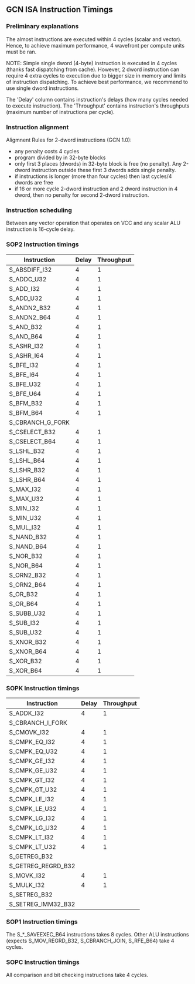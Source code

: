 ## GCN ISA Instruction Timings

### Preliminary explanations

The almost instructions are executed within 4 cycles (scalar and vector). Hence, to
achieve maximum performance, 4 wavefront per compute units must be ran. 

NOTE: Simple single dword (4-byte) instruction is executed in 4 cycles (thanks fast
dispatching from cache). However, 2 dword instruction can require 4 extra cycles
to execution due to bigger size in memory and limits of instruction dispatching.
To achieve best performance, we recommend to use single dword instructions.

The 'Delay' column contains instruction's delays (how many cycles needed to execute
instruction). The 'Throughput' contains instruction's throughputs (maximum number of
instructions per cycle).

### Instruction alignment

Aligmnent Rules for 2-dword instructions (GCN 1.0):

* any penalty costs 4 cycles
* program divided by in 32-byte blocks
* only first 3 places (dwords) in 32-byte block is free (no penalty). Any 2-dword
instruction outside these first 3 dwords adds single penalty.
* if instructions is longer (more than four cycles) then last cycles/4 dwords are free
* if 16 or more cycle 2-dword instruction and 2 dword instruction in 4 dword, then
no penalty for second 2-dword instruction.

### Instruction scheduling

Between any vector operation that operates on VCC and any scalar ALU instruction is
16-cycle delay.

### SOP2 Instruction timings

 Instruction      | Delay  | Throughput
------------------|--------|-------------
 S_ABSDIFF_I32    | 4      | 1
 S_ADDC_U32       | 4      | 1
 S_ADD_I32        | 4      | 1
 S_ADD_U32        | 4      | 1
 S_ANDN2_B32      | 4      | 1
 S_ANDN2_B64      | 4      | 1
 S_AND_B32        | 4      | 1
 S_AND_B64        | 4      | 1
 S_ASHR_I32       | 4      | 1
 S_ASHR_I64       | 4      | 1
 S_BFE_I32        | 4      | 1
 S_BFE_I64        | 4      | 1
 S_BFE_U32        | 4      | 1
 S_BFE_U64        | 4      | 1
 S_BFM_B32        | 4      | 1
 S_BFM_B64        | 4      | 1
 S_CBRANCH_G_FORK |        |
 S_CSELECT_B32    | 4      | 1
 S_CSELECT_B64    | 4      | 1
 S_LSHL_B32       | 4      | 1
 S_LSHL_B64       | 4      | 1
 S_LSHR_B32       | 4      | 1
 S_LSHR_B64       | 4      | 1
 S_MAX_I32        | 4      | 1
 S_MAX_U32        | 4      | 1
 S_MIN_I32        | 4      | 1
 S_MIN_U32        | 4      | 1
 S_MUL_I32        | 4      | 1
 S_NAND_B32       | 4      | 1
 S_NAND_B64       | 4      | 1
 S_NOR_B32        | 4      | 1
 S_NOR_B64        | 4      | 1
 S_ORN2_B32       | 4      | 1
 S_ORN2_B64       | 4      | 1
 S_OR_B32         | 4      | 1
 S_OR_B64         | 4      | 1
 S_SUBB_U32       | 4      | 1
 S_SUB_I32        | 4      | 1
 S_SUB_U32        | 4      | 1
 S_XNOR_B32       | 4      | 1
 S_XNOR_B64       | 4      | 1
 S_XOR_B32        | 4      | 1
 S_XOR_B64        | 4      | 1

### SOPK Instruction timings

 Instruction       | Delay  | Throughput
-------------------|--------|-------------
 S_ADDK_I32        | 4      | 1
 S_CBRANCH_I_FORK  |        |
 S_CMOVK_I32       | 4      | 1
 S_CMPK_EQ_I32     | 4      | 1
 S_CMPK_EQ_U32     | 4      | 1
 S_CMPK_GE_I32     | 4      | 1
 S_CMPK_GE_U32     | 4      | 1
 S_CMPK_GT_I32     | 4      | 1
 S_CMPK_GT_U32     | 4      | 1
 S_CMPK_LE_I32     | 4      | 1
 S_CMPK_LE_U32     | 4      | 1
 S_CMPK_LG_I32     | 4      | 1
 S_CMPK_LG_U32     | 4      | 1
 S_CMPK_LT_I32     | 4      | 1
 S_CMPK_LT_U32     | 4      | 1
 S_GETREG_B32      |        |
 S_GETREG_REGRD_B32 |       |
 S_MOVK_I32        | 4      | 1
 S_MULK_I32        | 4      | 1
 S_SETREG_B32      |        |
 S_SETREG_IMM32_B32 |       |

 
### SOP1 Instruction timings

The S_*_SAVEEXEC_B64 instructions takes 8 cycles. Other ALU instructions (expects
S_MOV_REGRD_B32, S_CBRANCH_JOIN, S_RFE_B64) take 4 cycles.

### SOPC Instruction timings

All comparison and bit checking instructions take 4 cycles.

